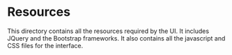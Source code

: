 # Resources 

This directory contains all the resources required by the UI. It includes JQuery and the Bootstrap frameworks. It also contains all the javascript and CSS files for the interface.